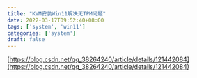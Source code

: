 ```yaml
---
title: "KVM安装Win11解决无TPM问题"
date: 2022-03-17T09:52:40+08:00
tags: ['system', 'win11']
categories: ['system']
draft: false
---
```


[https://blog.csdn.net/qq_38264240/article/details/121442084](https://blog.csdn.net/qq_38264240/article/details/121442084)
